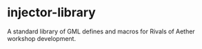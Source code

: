 # injector-library
A standard library of GML defines and macros for Rivals of Aether workshop development.
